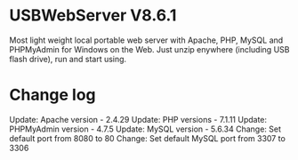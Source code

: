# USBWebServer V8.6.1
Most light weight local portable web server with Apache, PHP, MySQL and PHPMyAdmin for Windows on the Web. Just unzip enywhere (including USB flash drive), run and start using.

# Change log
Update: Apache version - 2.4.29
Update: PHP versions - 7.1.11 
Update: PHPMyAdmin version - 4.7.5
Update: MySQL version - 5.6.34
Change: Set default port from 8080 to 80
Change: Set default MySQL port from 3307 to 3306

